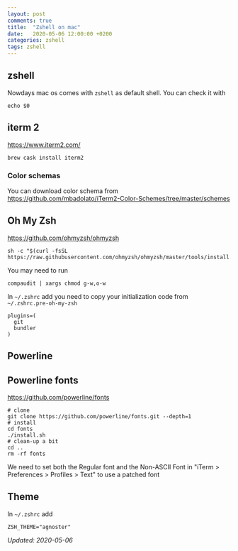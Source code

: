 ```yaml
---
layout: post
comments: true
title:  "Zshell on mac"
date:   2020-05-06 12:00:00 +0200
categories: zshell
tags: zshell
---
```


## zshell

Nowdays mac os comes with `zshell` as default shell. You can check it with

``` shell
echo $0
```

## iterm 2

<https://www.iterm2.com/>

``` shell
brew cask install iterm2
```

### Color schemas

You can download color schema from <https://github.com/mbadolato/iTerm2-Color-Schemes/tree/master/schemes>



## Oh My Zsh
<https://github.com/ohmyzsh/ohmyzsh>

``` shell
sh -c "$(curl -fsSL https://raw.githubusercontent.com/ohmyzsh/ohmyzsh/master/tools/install.sh)"
```

You may need to run

``` shell
compaudit | xargs chmod g-w,o-w
```

In `~/.zshrc` add you need to copy your initialization code from `~/.zshrc.pre-oh-my-zsh`

``` shell
plugins=(
  git
  bundler
)
```

## Powerline

## Powerline fonts

<https://github.com/powerline/fonts>

``` shell
# clone
git clone https://github.com/powerline/fonts.git --depth=1
# install
cd fonts
./install.sh
# clean-up a bit
cd ..
rm -rf fonts
```

We need to set both the Regular font and the Non-ASCII Font in "iTerm > Preferences > Profiles >
Text" to use a patched font

## Theme

In `~/.zshrc` add

``` shell
ZSH_THEME="agnoster"
```



_Updated: 2020-05-06_


    
